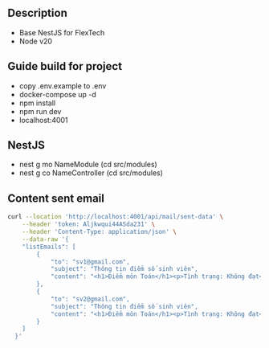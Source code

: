 ## Description
+ Base NestJS for FlexTech
+ Node v20

## Guide build for project
- copy .env.example to .env
- docker-compose up -d
- npm install
- npm run dev
- localhost:4001

## NestJS
- nest g mo NameModule (cd src/modules)
- nest g co NameController (cd src/modules)

## Content sent email

```sh
curl --location 'http://localhost:4001/api/mail/sent-data' \
    --header 'token: Aljkwqui44ASda231' \
    --header 'Content-Type: application/json' \
    --data-raw '{
    "listEmails": [
        {
            "to": "sv1@gmail.com",
            "subject": "Thông tin điểm số sinh viên",
            "content": "<h1>Điểm môn Toán</h1><p>Tình trạng: Không đạt</p>"
        },
        {
            "to": "sv2@gmail.com",
            "subject": "Thông tin điểm số sinh viên",
            "content": "<h1>Điểm môn Toán</h1><p>Tình trạng: Không đạt</p>"
        }
    ]
  }'
```
